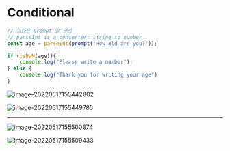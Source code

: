 # Conditional

```javascript
// 요즘은 prompt 잘 안씀
// parseInt is a converter: string to number
const age = parseInt(prompt("How old are you?"));

if (isNaN(age)){
    console.log("Please write a number");
} else {
    console.log("Thank you for writing your age")
}
```

![image-20220517155442802](C:\Users\hanju\TIL\image.assets\image-20220517155442802.png)

![image-20220517155449785](C:\Users\hanju\TIL\image.assets\image-20220517155449785.png)

---

![image-20220517155500874](C:\Users\hanju\TIL\image.assets\image-20220517155500874.png)

![image-20220517155509433](C:\Users\hanju\TIL\image.assets\image-20220517155509433.png)